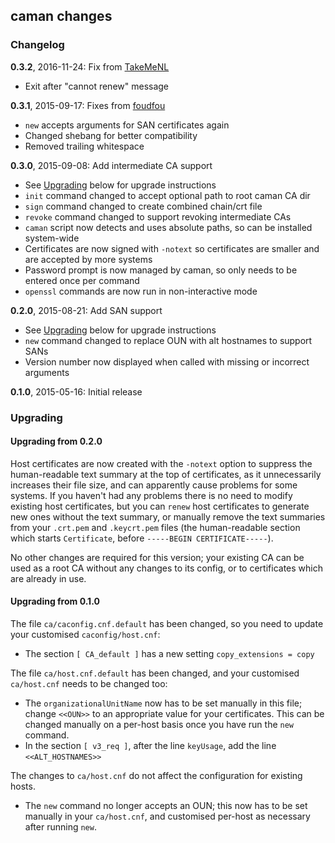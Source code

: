 ## caman changes

### Changelog

**0.3.2**, 2016-11-24: Fix from [TakeMeNL](https://github.com/TakeMeNL)
* Exit after "cannot renew" message

**0.3.1**, 2015-09-17: Fixes from [foudfou](https://github.com/foudfou)
* ``new`` accepts arguments for SAN certificates again
* Changed shebang for better compatibility
* Removed trailing whitespace

**0.3.0**, 2015-09-08: Add intermediate CA support
* See [Upgrading](#upgrading) below for upgrade instructions
* ``init`` command changed to accept optional path to root caman CA dir
* ``sign`` command changed to create combined chain/crt file
* ``revoke`` command changed to support revoking intermediate CAs
* ``caman`` script now detects and uses absolute paths, so can be installed
  system-wide
* Certificates are now signed with ``-notext`` so certificates are smaller and
  are accepted by more systems
* Password prompt is now managed by caman, so only needs to be entered once per
  command
* ``openssl`` commands are now run in non-interactive mode

**0.2.0**, 2015-08-21: Add SAN support
* See [Upgrading](#upgrading) below for upgrade instructions
* ``new`` command changed to replace OUN with alt hostnames to support SANs
* Version number now displayed when called with missing or incorrect arguments

**0.1.0**, 2015-05-16: Initial release


<a name="upgrading"></a>
### Upgrading

#### Upgrading from 0.2.0

Host certificates are now created with the ``-notext`` option to suppress the
human-readable text summary at the top of certificates, as it unnecessarily
increases their file size, and can apparently cause problems for some systems.
If you haven't had any problems there is no need to modify existing host
certificates, but you can ``renew`` host certificates to generate new ones
without the text summary, or manually remove the text summaries from your
``.crt.pem`` and ``.keycrt.pem`` files (the human-readable section which
starts ``Certificate``, before ``-----BEGIN CERTIFICATE-----``).

No other changes are required for this version; your existing CA can be used as
a root CA without any changes to its config, or to certificates which are
already in use.


#### Upgrading from 0.1.0

The file ``ca/caconfig.cnf.default`` has been changed, so you need to update
your customised ``caconfig/host.cnf``:
* The section ``[ CA_default ]`` has a new setting ``copy_extensions = copy``


The file ``ca/host.cnf.default`` has been changed, and your customised
``ca/host.cnf`` needs to be changed too:
* The ``organizationalUnitName`` now has to be set manually in this file;
  change ``<<OUN>>`` to an appropriate value for your certificates. This can
  be changed manually on a per-host basis once you have run the ``new`` command.
* In the section ``[ v3_req ]``, after the line ``keyUsage``, add the line
  ``<<ALT_HOSTNAMES>>``

The changes to ``ca/host.cnf`` do not affect the configuration for existing
hosts.

* The ``new`` command no longer accepts an OUN; this now has to be set manually
  in your ``ca/host.cnf``, and customised per-host as necessary after running
  ``new``.
